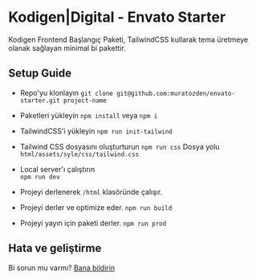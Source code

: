 # Kodigen|Digital - Envato Starter

Kodigen Frontend Başlangıç Paketi, TailwindCSS kullarak tema üretmeye olanak sağlayan minimal bi pakettir.


## Setup Guide
* Repo'yu klonlayın  ```git clone git@github.com:muratozden/envato-starter.git project-name```
* Paketleri yükleyin
   ```npm install``` veya ```npm i```

* TailwindCSS'i yükleyin
   ```npm run init-tailwind```

* Tailwind CSS dosyasını oluşturturun
   ```npm run css```
  Dosya yolu `html/assets/syle/css/tailwind.css`

* Local server'ı çalıştırın  
  ```npm run dev```

* Projeyi derlenerek ```/html``` klasöründe çalışır.

* Projeyi derler ve optimize eder.
  ```npm run build ```

* Projeyi yayın için paketi derler.
  ```npm run prod```




## Hata ve geliştirme

Bi sorun mu varmı? [Bana bildirin](https://github.com/muratozden/envato-starter/issues/new)

